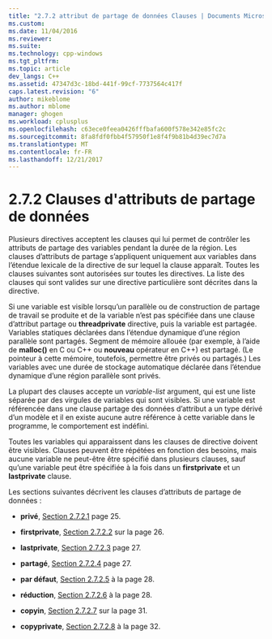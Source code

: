 ```yaml
---
title: "2.7.2 attribut de partage de données Clauses | Documents Microsoft"
ms.custom: 
ms.date: 11/04/2016
ms.reviewer: 
ms.suite: 
ms.technology: cpp-windows
ms.tgt_pltfrm: 
ms.topic: article
dev_langs: C++
ms.assetid: 47347d3c-18bd-441f-99cf-7737564c417f
caps.latest.revision: "6"
author: mikeblome
ms.author: mblome
manager: ghogen
ms.workload: cplusplus
ms.openlocfilehash: c63ece0feea0426fffbafa600f578e342e85fc2c
ms.sourcegitcommit: 8fa8fdf0fbb4f57950f1e8f4f9b81b4d39ec7d7a
ms.translationtype: MT
ms.contentlocale: fr-FR
ms.lasthandoff: 12/21/2017
---
```

# <a name="272-data-sharing-attribute-clauses"></a>2.7.2 Clauses d'attributs de partage de données
Plusieurs directives acceptent les clauses qui lui permet de contrôler les attributs de partage des variables pendant la durée de la région. Les clauses d’attributs de partage s’appliquent uniquement aux variables dans l’étendue lexicale de la directive de sur lequel la clause apparaît. Toutes les clauses suivantes sont autorisées sur toutes les directives. La liste des clauses qui sont valides sur une directive particulière sont décrites dans la directive.  
  
 Si une variable est visible lorsqu’un parallèle ou de construction de partage de travail se produite et de la variable n’est pas spécifiée dans une clause d’attribut partage ou **threadprivate** directive, puis la variable est partagée. Variables statiques déclarées dans l’étendue dynamique d’une région parallèle sont partagés. Segment de mémoire allouée (par exemple, à l’aide de **malloc()** en C ou C++ ou **nouveau** opérateur en C++) est partagé. (Le pointeur à cette mémoire, toutefois, permettre être privés ou partagés.) Les variables avec une durée de stockage automatique déclarée dans l’étendue dynamique d’une région parallèle sont privés.  
  
 La plupart des clauses accepte un *variable-list* argument, qui est une liste séparée par des virgules de variables qui sont visibles. Si une variable est référencée dans une clause partage des données d’attribut a un type dérivé d’un modèle et il en existe aucune autre référence à cette variable dans le programme, le comportement est indéfini.  
  
 Toutes les variables qui apparaissent dans les clauses de directive doivent être visibles. Clauses peuvent être répétées en fonction des besoins, mais aucune variable ne peut-être être spécifié dans plusieurs clauses, sauf qu’une variable peut être spécifiée à la fois dans un **firstprivate** et un **lastprivate** clause.  
  
 Les sections suivantes décrivent les clauses d’attributs de partage de données :  
  
-   **privé**, [Section 2.7.2.1](../../parallel/openmp/2-7-2-1-private.md) page 25.  
  
-   **firstprivate**, [Section 2.7.2.2](../../parallel/openmp/2-7-2-2-firstprivate.md) sur la page 26.  
  
-   **lastprivate**, [Section 2.7.2.3](../../parallel/openmp/2-7-2-3-lastprivate.md) page 27.  
  
-   **partagé**, [Section 2.7.2.4](../../parallel/openmp/2-7-2-4-shared.md) page 27.  
  
-   **par défaut**, [Section 2.7.2.5](../../parallel/openmp/2-7-2-5-default.md) à la page 28.  
  
-   **réduction**, [Section 2.7.2.6](../../parallel/openmp/2-7-2-6-reduction.md) à la page 28.  
  
-   **copyin**, [Section 2.7.2.7](../../parallel/openmp/2-7-2-7-copyin.md) sur la page 31.  
  
-   **copyprivate**, [Section 2.7.2.8](../../parallel/openmp/2-7-2-8-copyprivate.md) à la page 32.